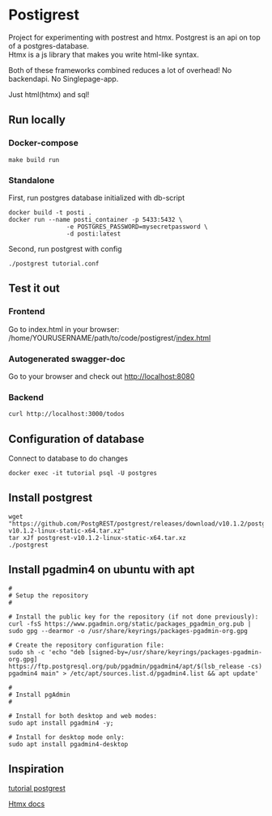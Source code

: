 # Postigrest  

Project for experimenting with postrest and htmx.
Postgrest is an api on top of a postgres-database.  
Htmx is a js library that makes you write html-like syntax.  

Both of these frameworks combined reduces a lot of overhead! No backendapi. No Singlepage-app.  

Just html(htmx) and sql!  


## Run locally  

### Docker-compose   

```shell  
make build run 
```  


### Standalone  

First, run postgres database initialized with db-script    

```shell
docker build -t posti .
docker run --name posti_container -p 5433:5432 \
                -e POSTGRES_PASSWORD=mysecretpassword \
                -d posti:latest
```

Second, run postgrest with config  
```shell  
./postgrest tutorial.conf
```


## Test it out  

### Frontend  

Go to index.html in your browser:  
/home/YOURUSERNAME/path/to/code/postigrest/[index.html](index.html)


### Autogenerated swagger-doc

Go to your browser and check out [http://localhost:8080](http://localhost:8080)

### Backend  

```shell 
curl http://localhost:3000/todos
```



## Configuration of database  

Connect to database to do changes  
```shell 
docker exec -it tutorial psql -U postgres  
```

## Install postgrest  

```shell  
wget "https://github.com/PostgREST/postgrest/releases/download/v10.1.2/postgrest-v10.1.2-linux-static-x64.tar.xz"  
tar xJf postgrest-v10.1.2-linux-static-x64.tar.xz  
./postgrest  
```

## Install pgadmin4 on ubuntu with apt  

```shell
#
# Setup the repository
#

# Install the public key for the repository (if not done previously):
curl -fsS https://www.pgadmin.org/static/packages_pgadmin_org.pub | sudo gpg --dearmor -o /usr/share/keyrings/packages-pgadmin-org.gpg

# Create the repository configuration file:
sudo sh -c 'echo "deb [signed-by=/usr/share/keyrings/packages-pgadmin-org.gpg] https://ftp.postgresql.org/pub/pgadmin/pgadmin4/apt/$(lsb_release -cs) pgadmin4 main" > /etc/apt/sources.list.d/pgadmin4.list && apt update'

#
# Install pgAdmin
#

# Install for both desktop and web modes:
sudo apt install pgadmin4 -y;

# Install for desktop mode only:
sudo apt install pgadmin4-desktop
```

## Inspiration  

[tutorial postgrest](https://postgrest.org/en/stable/tutorials/tut0.html)  

[Htmx docs](https://htmx.org/)  
